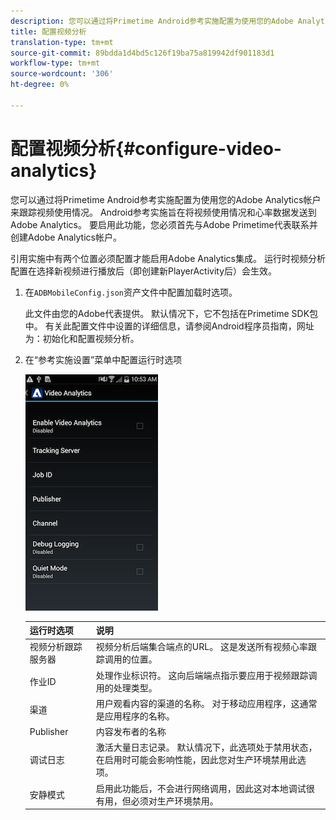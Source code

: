 ```yaml
---
description: 您可以通过将Primetime Android参考实施配置为使用您的Adobe Analytics帐户来跟踪视频使用情况。
title: 配置视频分析
translation-type: tm+mt
source-git-commit: 89bdda1d4bd5c126f19ba75a819942df901183d1
workflow-type: tm+mt
source-wordcount: '306'
ht-degree: 0%

---
```



# 配置视频分析{#configure-video-analytics}

您可以通过将Primetime Android参考实施配置为使用您的Adobe Analytics帐户来跟踪视频使用情况。 Android参考实施旨在将视频使用情况和心率数据发送到Adobe Analytics。 要启用此功能，您必须首先与Adobe Primetime代表联系并创建Adobe Analytics帐户。

引用实施中有两个位置必须配置才能启用Adobe Analytics集成。 运行时视频分析配置在选择新视频进行播放后（即创建新PlayerActivity后）会生效。

1. 在`ADBMobileConfig.json`资产文件中配置加载时选项。

   此文件由您的Adobe代表提供。 默认情况下，它不包括在Primetime SDK包中。 有关此配置文件中设置的详细信息，请参阅Android程序员指南，网址为：初始化和配置视频分析。
1. 在“参考实施设置”菜单中配置运行时选项

   ![](assets/img_psdk_ref_impl_va-settings-menu.png)

   | 运行时选项 | 说明 |
   |---|---|
   | 视频分析跟踪服务器 | 视频分析后端集合端点的URL。 这是发送所有视频心率跟踪调用的位置。 |
   | 作业ID | 处理作业标识符。 这向后端端点指示要应用于视频跟踪调用的处理类型。 |
   | 渠道 | 用户观看内容的渠道的名称。 对于移动应用程序，这通常是应用程序的名称。 |
   | Publisher | 内容发布者的名称 |
   | 调试日志 | 激活大量日志记录。 默认情况下，此选项处于禁用状态，在启用时可能会影响性能，因此您对生产环境禁用此选项。 |
   | 安静模式 | 启用此功能后，不会进行网络调用，因此这对本地调试很有用，但必须对生产环境禁用。 |